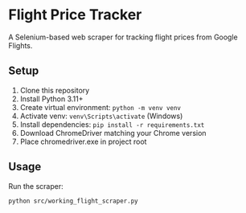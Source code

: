 # Flight Price Tracker

A Selenium-based web scraper for tracking flight prices from Google Flights.

## Setup

1. Clone this repository
2. Install Python 3.11+
3. Create virtual environment: `python -m venv venv`
4. Activate venv: `venv\Scripts\activate` (Windows)
5. Install dependencies: `pip install -r requirements.txt`
6. Download ChromeDriver matching your Chrome version
7. Place chromedriver.exe in project root

## Usage

Run the scraper:
```bash
python src/working_flight_scraper.py
